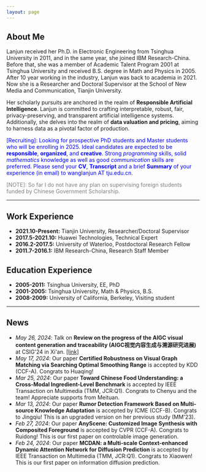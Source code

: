 ```yaml
---
layout: page
---
```


## About Me

Lanjun received her Ph.D. in Electronic Engineering from Tsinghua University in 2011, and in the same year, she joined IBM Research-China. Before that, she was a member of Academic Talent Program 2001 at Tsinghua University and received B.S. degree in Math and Physics in 2005. After 10 year working in the industry, Lanjun was back to academia in 2021. Now she is a Researcher and Doctoral Supervisor at the School of New Media and Communication, Tianjin University.
 
Her scholarly pursuits are anchored in the realm of **Responsible Artificial Intelligence**. Lanjun is committed to crafting interpretable, robust, fair, privacy-preserving, and transparent artificial intelligence systems. Additionally, she delves into the realm of **data valuation and pricing**, aiming to harness data as a pivotal factor of production.

<span style="color:blue">[Recruiting]:  Looking for prospective PhD students and Master students who will be enrolling in 2025.   Ideal candidates are expected to be **responsible**, **organized**, and **creative**. Strong *programming* skills, solid *mathematics* knowledge as well as good *communication* skills are preferred.  Please send your **CV**, **Transcript** and a brief **Summary** of your experience (in email) to wanglanjun AT tju.edu.cn. <span>

<span style="color:grey">[NOTE]: So far I do not have any plan on supervising foreign students funded by Chinese Government Scholarship. <span>

---
## Work Experience
- **2021.10-Present:** Tianjin University, Researcher/Doctoral Supervisor
- **2017.5-2021.10:** Huawei Technologies, Technical Expert
- **2016.2-2017.5:** University of Waterloo, Postdoctoral Research Fellow
- **2011.7-2016.1:** IBM Research-China, Research Staff Member

## Education Experience
- **2005-2011:** Tsinghua University, EE,  PhD
- **2001-2005:** Tsinghua University, Math & Physics, B.S.
- **2008-2009:** University of California, Berkeley, Visiting student

---
## News
- *May 26, 2024*: Talk on **Review on the progress of the AIGC visual content generation and traceability (AIGC视觉内容生成与溯源研究进展)** at CSIG'24 in Xi'an. [[link]](\file\CSIG_进展报告_生成和生成溯源_分享版1_compressed.pdf) 
- *May 17, 2024*: Our paper **Certified Robustness on Visual Graph Matching via Searching Optimal Smoothing Range** is accepted by KDD (CCF-A). Congrats to Huaqing!
- *Mar 25, 2024*: Our paper **Toward Chinese Food Understanding: a Cross-Modal Ingredient-Level Benchmark** is accepted by IEEE Transaction on Multimedia (TMM, JCR:Q1).  Congrats to Chenyu and the team! Appreciate supports from Meituan.
- *Mar 13, 2024*: Our paper **Rumor Detection Framework Based on Multi-source Knowledge Adaptation** is accepted by ICME (CCF-B).  Congrats to Jingqiu! This is an upgraded version on her previous study (MM'23).
- *Feb 27, 2024*: Our paper **AnyScene: Customized Image Synthesis with Composited Foreground** is accepted by CVPR (CCF-A).  Congrats to Ruidong! This is our first paper on controlable image generation.
- *Feb 24, 2024*: Our paper **MCDAN: a Multi-scale Context-enhanced Dynamic Attention Network for Diffusion Prediction** is accepted by IEEE Transaction on Multimedia  (TMM, JCR:Q1).  Congrats to Xiaowen!  This is our first paper on information diffusion prediction.


